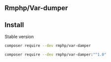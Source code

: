 ## Rmphp/Var-dumper

## Install

Stable version

```bash
composer require --dev rmphp/var-damper
```

```bash
composer require --dev rmphp/var-damper:"^1.0"
```